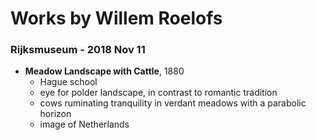 # Works by Willem Roelofs

### Rijksmuseum - 2018 Nov 11
- **Meadow Landscape with Cattle**, 1880
    - Hague school
    - eye for polder landscape, in contrast to romantic tradition 
    - cows ruminating tranquility in verdant meadows with a parabolic horizon
    - image of Netherlands 